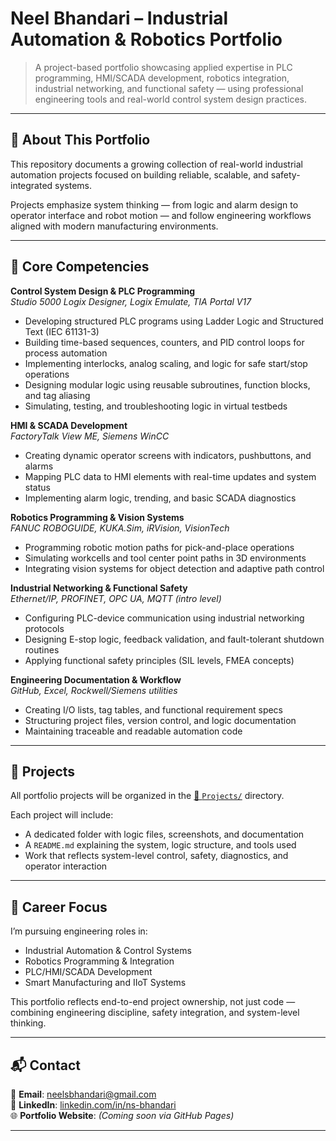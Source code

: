 # Neel Bhandari – Industrial Automation & Robotics Portfolio

> A project-based portfolio showcasing applied expertise in PLC programming, HMI/SCADA development, robotics integration, industrial networking, and functional safety — using professional engineering tools and real-world control system design practices.

---

## 📘 About This Portfolio

This repository documents a growing collection of real-world industrial automation projects focused on building reliable, scalable, and safety-integrated systems.

Projects emphasize system thinking — from logic and alarm design to operator interface and robot motion — and follow engineering workflows aligned with modern manufacturing environments.

---

## 🧠 Core Competencies

**Control System Design & PLC Programming**  
*Studio 5000 Logix Designer, Logix Emulate, TIA Portal V17*  
- Developing structured PLC programs using Ladder Logic and Structured Text (IEC 61131-3)  
- Building time-based sequences, counters, and PID control loops for process automation  
- Implementing interlocks, analog scaling, and logic for safe start/stop operations  
- Designing modular logic using reusable subroutines, function blocks, and tag aliasing  
- Simulating, testing, and troubleshooting logic in virtual testbeds

**HMI & SCADA Development**  
*FactoryTalk View ME, Siemens WinCC*  
- Creating dynamic operator screens with indicators, pushbuttons, and alarms  
- Mapping PLC data to HMI elements with real-time updates and system status  
- Implementing alarm logic, trending, and basic SCADA diagnostics

**Robotics Programming & Vision Systems**  
*FANUC ROBOGUIDE, KUKA.Sim, iRVision, VisionTech*  
- Programming robotic motion paths for pick-and-place operations  
- Simulating workcells and tool center point paths in 3D environments  
- Integrating vision systems for object detection and adaptive path control

**Industrial Networking & Functional Safety**  
*Ethernet/IP, PROFINET, OPC UA, MQTT (intro level)*  
- Configuring PLC-device communication using industrial networking protocols  
- Designing E-stop logic, feedback validation, and fault-tolerant shutdown routines  
- Applying functional safety principles (SIL levels, FMEA concepts)

**Engineering Documentation & Workflow**  
*GitHub, Excel, Rockwell/Siemens utilities*  
- Creating I/O lists, tag tables, and functional requirement specs  
- Structuring project files, version control, and logic documentation  
- Maintaining traceable and readable automation code

---

## 📂 Projects

All portfolio projects will be organized in the [📁 `Projects/`](./Projects) directory.

Each project will include:
- A dedicated folder with logic files, screenshots, and documentation
- A `README.md` explaining the system, logic structure, and tools used
- Work that reflects system-level control, safety, diagnostics, and operator interaction



---

## 🎯 Career Focus

I’m pursuing engineering roles in:

- Industrial Automation & Control Systems  
- Robotics Programming & Integration  
- PLC/HMI/SCADA Development  
- Smart Manufacturing and IIoT Systems

This portfolio reflects end-to-end project ownership, not just code — combining engineering discipline, safety integration, and system-level thinking.

---

## 📬 Contact

📧 **Email**: neelsbhandari@gmail.com  
🔗 **LinkedIn**: [linkedin.com/in/ns-bhandari](https://www.linkedin.com/in/ns-bhandari)  
🌐 **Portfolio Website**: *(Coming soon via GitHub Pages)*

---
